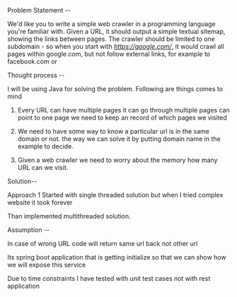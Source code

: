 Problem Statement  --

We'd like you to write a simple web crawler in a programming language you're familiar with.
 Given a URL, it should output a simple textual sitemap, showing the links between pages.
  The crawler should be limited to one subdomain - so when you start with *https://google.com/*, 
  it would crawl all pages within google.com, but not follow external links, for example to facebook.com or 

Thought process -- 

I will be using Java for  solving the problem. Following are things comes to mind 

1. Every URL can have multiple pages 
it can go through multiple pages can point to one page we need to keep an record of which pages we visited 

2. We need to have some way to know a particular url is in the same domain or not.
 the way we can solve it by putting domain name in the example  to decide.

3. Given a web crawler we need to worry about the memory how many URL can we visit. 



Solution--

Approach 1 Started with single threaded solution  but when I tried complex website it took forever

Than implemented multithreaded solution. 

Assumption --

In case of wrong URL code will return same url back not other url 

Its spring boot application that is getting  initialize  so that we can show how we will expose this service 

Due to time constraints  I have tested with unit test cases not with rest application

